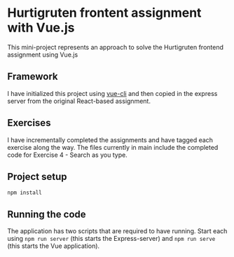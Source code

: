 # Hurtigruten frontent assignment with Vue.js

This mini-project represents an approach to solve the Hurtigruten frontend assignment using Vue.js

## Framework

I have initialized this project using [vue-cli](https://github.com/vuejs/vue-cli) and then copied in the express server from the original React-based assignment.

## Exercises

I have incrementally completed the assignments and have tagged each exercise along the way. The files currently in main include the completed code for Exercise 4 - Search as you type.

## Project setup

```
npm install
```

## Running the code

The application has two scripts that are required to have running. Start each using `npm run server` (this starts the Express-server) and `npm run serve` (this starts the Vue application).
